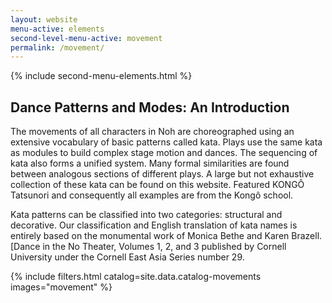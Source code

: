 ```yaml
---
layout: website
menu-active: elements
second-level-menu-active: movement
permalink: /movement/
---
```


{% include second-menu-elements.html %}

<main class="page-content">
  <div class="wrapper">
    <h2>Dance Patterns and Modes: An Introduction</h2>
    <p>The movements of all characters in Noh are choreographed using an extensive vocabulary of basic patterns called kata. Plays use the same kata as modules to build complex stage motion and dances. The sequencing of kata also forms a unified system. Many formal similarities are found between analogous sections of different plays. A large but not exhaustive collection of these kata can be found on this website. Featured KONGÔ Tatsunori and consequently all examples are from the Kongô school.</p>
    <p>Kata patterns can be classified into two categories: structural and decorative. Our classification and English translation of kata names is entirely based on the monumental work of Monica Bethe and Karen Brazell. [Dance in the No Theater, Volumes 1, 2, and 3 published by Cornell University under the Cornell East Asia Series number 29.</p> 
  </div>

  {% include filters.html catalog=site.data.catalog-movements images="movement" %}

</main>

